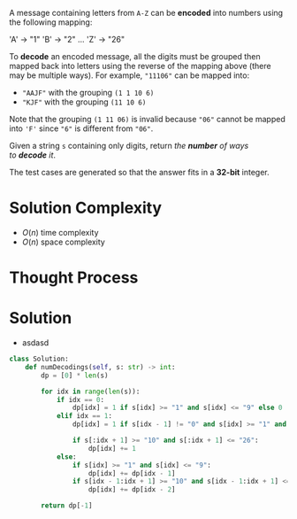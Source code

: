 A message containing letters from `A-Z` can be **encoded** into numbers using the following mapping:

'A' -> "1"
'B' -> "2"
...
'Z' -> "26"

To **decode** an encoded message, all the digits must be grouped then mapped back into letters using the reverse of the mapping above (there may be multiple ways). For example, `"11106"` can be mapped into:

- `"AAJF"` with the grouping `(1 1 10 6)`
- `"KJF"` with the grouping `(11 10 6)`

Note that the grouping `(1 11 06)` is invalid because `"06"` cannot be mapped into `'F'` since `"6"` is different from `"06"`.

Given a string `s` containing only digits, return _the **number** of ways to **decode** it_.

The test cases are generated so that the answer fits in a **32-bit** integer.
# Solution Complexity
- $O(n)$ time complexity
- $O(n)$ space complexity
# Thought Process
# Solution
- asdasd
```Python
class Solution:
	def numDecodings(self, s: str) -> int:
		dp = [0] * len(s)

		for idx in range(len(s)):
			if idx == 0:
				dp[idx] = 1 if s[idx] >= "1" and s[idx] <= "9" else 0
			elif idx == 1:
				dp[idx] = 1 if s[idx - 1] != "0" and s[idx] >= "1" and s[idx] <= "9" else 0

				if s[:idx + 1] >= "10" and s[:idx + 1] <= "26":
					dp[idx] += 1
			else:
				if s[idx] >= "1" and s[idx] <= "9":
					dp[idx] += dp[idx - 1]
				if s[idx - 1:idx + 1] >= "10" and s[idx - 1:idx + 1] <= "26":
					dp[idx] += dp[idx - 2]

		return dp[-1]
```